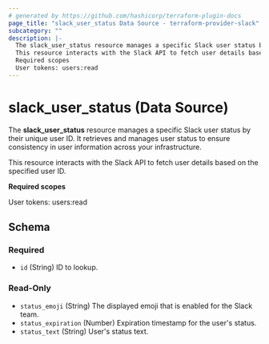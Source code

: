 ```yaml
---
# generated by https://github.com/hashicorp/terraform-plugin-docs
page_title: "slack_user_status Data Source - terraform-provider-slack"
subcategory: ""
description: |-
  The slack_user_status resource manages a specific Slack user status by their unique user ID. It retrieves and manages user status to ensure consistency in user information across your infrastructure.
  This resource interacts with the Slack API to fetch user details based on the specified user ID.
  Required scopes
  User tokens: users:read
---
```


# slack_user_status (Data Source)

The **slack_user_status** resource manages a specific Slack user status by their unique user ID. It retrieves and manages user status to ensure consistency in user information across your infrastructure.

This resource interacts with the Slack API to fetch user details based on the specified user ID.

**Required scopes**

User tokens: users:read



<!-- schema generated by tfplugindocs -->
## Schema

### Required

- `id` (String) ID to lookup.

### Read-Only

- `status_emoji` (String) The displayed emoji that is enabled for the Slack team.
- `status_expiration` (Number) Expiration timestamp for the user's status.
- `status_text` (String) User's status text.
